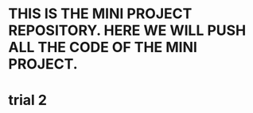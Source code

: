 # THIS IS THE MINI PROJECT REPOSITORY. HERE WE WILL PUSH ALL THE CODE OF THE MINI PROJECT.
# trial 2
